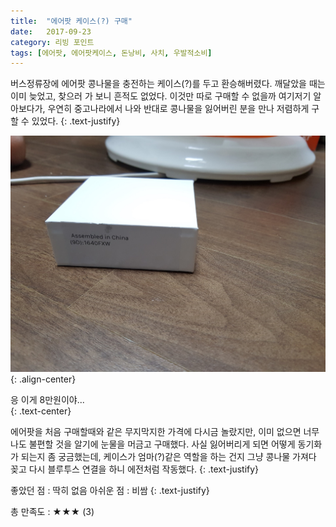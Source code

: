 ```yaml
---
title:  "에어팟 케이스(?) 구매"
date:   2017-09-23
category: 리빙 포인트
tags: [에어팟, 에어팟케이스, 돈낭비, 사치, 우발적소비]
---
```


버스정류장에 에어팟 콩나물을 충전하는 케이스(?)를 두고 환승해버렸다. 깨달았을 때는 이미 늦었고, 찾으러 가 보니 흔적도 없었다. 이것만 따로 구매할 수 없을까 여기저기 알아보다가, 우연히 중고나라에서 나와 반대로 콩나물을 잃어버린 분을 만나 저렴하게 구할 수 있었다.
{: .text-justify}



![jpg](/images/salary-lupine/2017-09-23-1.jpg){: .align-center}

<figcaption>응 이게 8만원이야...</figcaption>
{: .text-center}



에어팟을 처음 구매할때와 같은 무지막지한 가격에 다시금 놀랐지만, 이미 없으면 너무나도 불편할 것을 알기에 눈물을 머금고 구매했다. 사실 잃어버리게 되면 어떻게 동기화가 되는지 좀 궁금했는데, 케이스가 엄마(?)같은 역할을 하는 건지 그냥 콩나물 가져다 꽂고 다시 블루투스 연결을 하니 에전처럼 작동했다.
{: .text-justify}



좋았던 점 : 딱히 없음
아쉬운 점 : 비쌈
{: .text-justify}



총 만족도 : ★★★ (3)

## ㅤㅤ